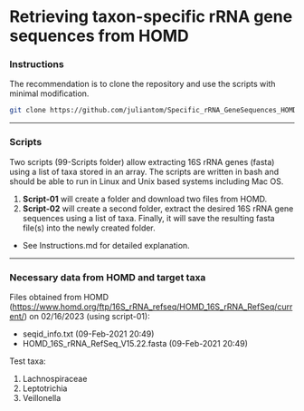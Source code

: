 # Retrieving taxon-specific rRNA gene sequences from HOMD
### Instructions
The recommendation is to clone the repository and use the scripts with minimal modification.
```bash
git clone https://github.com/juliantom/Specific_rRNA_GeneSequences_HOMD.git
```
---
### Scripts
Two scripts (99-Scripts folder)  allow extracting 16S rRNA genes (fasta) using a list of taxa stored in an array. The scripts are written in bash and should be able to run in Linux and Unix based systems including Mac OS.
1. **Script-01** will create a folder and download two files from HOMD.
2. **Script-02** will create a second folder, extract the desired 16S rRNA gene sequences using a list of taxa. Finally, it will save the resulting fasta file(s) into the newly created folder.<br>
- See Instructions.md for detailed explanation.<br>
---
### Necessary data from HOMD and target taxa
Files obtained from HOMD (https://www.homd.org/ftp/16S_rRNA_refseq/HOMD_16S_rRNA_RefSeq/current/) on 02/16/2023 (using script-01):
- seqid_info.txt (09-Feb-2021 20:49)
- HOMD_16S_rRNA_RefSeq_V15.22.fasta (09-Feb-2021 20:49)<br>

Test taxa:<br>
1. Lachnospiraceae
2. Leptotrichia
3. Veillonella<br>

